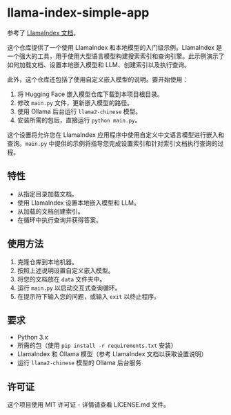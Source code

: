# llama-index-simple-app

参考了 [LlamaIndex 文档](https://docs.llamaindex.ai/en/stable/getting_started/starter_example_local.html)。

这个仓库提供了一个使用 LlamaIndex 和本地模型的入门级示例。LlamaIndex 是一个强大的工具，用于使用大型语言模型构建搜索索引和查询引擎。此示例演示了如何加载文档、设置本地嵌入模型和 LLM、创建索引以及执行查询。

此外，这个仓库还包括了使用自定义嵌入模型的说明。要开始使用：

1. 将 Hugging Face 嵌入模型仓库下载到本项目根目录。
2. 修改 `main.py` 文件，更新嵌入模型的路径。
3. 使用 Ollama 后台运行 `llama2-chinese` 模型。
4. 安装所需的包后，直接运行 `python main.py`。

这个设置将允许您在 LlamaIndex 应用程序中使用自定义中文语言模型进行嵌入和查询。`main.py` 中提供的示例将指导您完成设置索引和针对索引文档执行查询的过程。

## 特性

- 从指定目录加载文档。
- 使用 LlamaIndex 设置本地嵌入模型和 LLM。
- 从加载的文档创建索引。
- 在循环中执行查询并获得答案。

## 使用方法

1. 克隆仓库到本地机器。
2. 按照上述说明设置自定义嵌入模型。
3. 将您的文档放在 `data` 文件夹中。
4. 运行 `main.py` 以启动交互式查询循环。
5. 在提示符下输入您的问题，或输入 `exit` 以终止程序。

## 要求

- Python 3.x
- 所需的包（使用 `pip install -r requirements.txt` 安装）
- LlamaIndex 和 Ollama 模型（参考 LlamaIndex 文档以获取设置说明）
- 运行 `llama2-chinese` 模型的 Ollama 后台服务

## 许可证

这个项目使用 MIT 许可证 - 详情请查看 LICENSE.md 文件。
